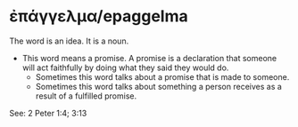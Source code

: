 # ἐπάγγελμα/epaggelma
The word is an idea. It is a noun.

* This word means a promise. A promise is a declaration that someone will act faithfully by doing what they said they would do.
    * Sometimes this word talks about a promise that is made to someone.
    * Sometimes this word talks about something a person receives as a result of a fulfilled promise.

See: 2 Peter 1:4; 3:13
